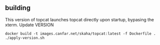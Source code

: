 ## building 
This version of topcat launches topcat directly upon startup, bypasing the xterm.
Update VERSION
```
docker build -t images.canfar.net/skaha/topcat:latest -f Dockerfile .
./apply-version.sh
```

